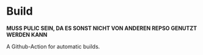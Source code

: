 # Build

**MUSS PULIC SEIN, DA ES SONST NICHT VON ANDEREN REPSO GENUTZT WERDEN KANN**

A Github-Action for automatic builds.
